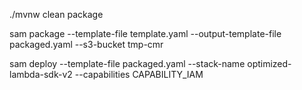 ./mvnw clean package

sam package --template-file template.yaml  --output-template-file packaged.yaml --s3-bucket tmp-cmr

sam deploy --template-file packaged.yaml --stack-name optimized-lambda-sdk-v2 --capabilities CAPABILITY_IAM
